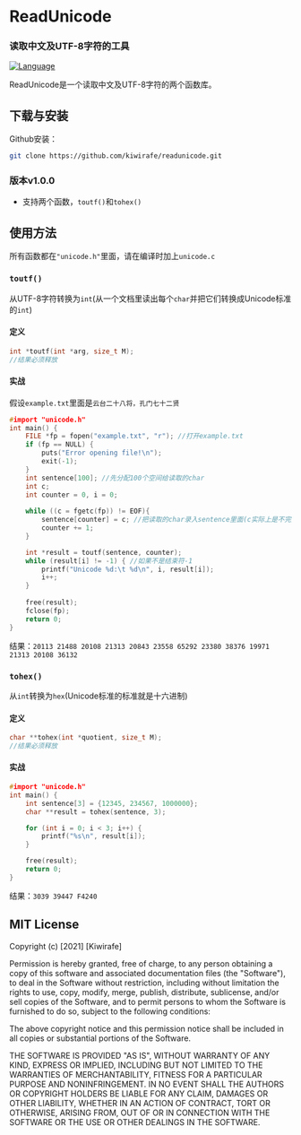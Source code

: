# ReadUnicode

### 读取中文及UTF-8字符的工具
[![Language](https://img.shields.io/github/languages/top/kiwirafe/readunicode)](https://github.com/kiwirafe/readunicode)

ReadUnicode是一个读取中文及UTF-8字符的两个函数库。

## 下载与安装
Github安装：
```sh
git clone https://github.com/kiwirafe/readunicode.git
```

### 版本v1.0.0
  - 支持两个函数，`toutf()`和`tohex()`

## 使用方法
所有函数都在`"unicode.h"`里面，请在编译时加上`unicode.c`

### `toutf()`
从UTF-8字符转换为`int`(从一个文档里读出每个`char`并把它们转换成Unicode标准的`int`)
#### 定义
```c
int *toutf(int *arg, size_t M);
//结果必须释放
```
#### 实战
假设`example.txt`里面是`云台二十八将，孔门七十二贤`
```c
#import "unicode.h"
int main() {
    FILE *fp = fopen("example.txt", "r"); //打开example.txt
    if (fp == NULL) {
        puts("Error opening file!\n");
        exit(-1);
    }
    int sentence[100]; //先分配100个空间给读取的char
    int c;
    int counter = 0, i = 0;
    
    while ((c = fgetc(fp)) != EOF){
        sentence[counter] = c; //把读取的char录入sentence里面(c实际上是不完整的Unicode)
        counter += 1;
    }

    int *result = toutf(sentence, counter);
    while (result[i] != -1) { //如果不是结束符-1
        printf("Unicode %d:\t %d\n", i, result[i]);
        i++;
    }
   
    free(result);
    fclose(fp); 
    return 0;
}
```
结果：`20113 21488 20108 21313 20843 23558 65292 23380 38376 19971 21313 20108 36132`

### `tohex()`
从`int`转换为`hex`(Unicode标准的标准就是十六进制)
#### 定义
```c
char **tohex(int *quotient, size_t M);
//结果必须释放
```
#### 实战
```c
#import "unicode.h"
int main() {
    int sentence[3] = {12345, 234567, 1000000};
    char **result = tohex(sentence, 3);

    for (int i = 0; i < 3; i++) {
        printf("%s\n", result[i]);
    }

    free(result); 
    return 0;
}
```
结果：`3039 39447 F4240`

## MIT License
Copyright (c) [2021] [Kiwirafe]

Permission is hereby granted, free of charge, to any person obtaining a copy
of this software and associated documentation files (the "Software"), to deal
in the Software without restriction, including without limitation the rights
to use, copy, modify, merge, publish, distribute, sublicense, and/or sell
copies of the Software, and to permit persons to whom the Software is
furnished to do so, subject to the following conditions:

The above copyright notice and this permission notice shall be included in all
copies or substantial portions of the Software.

THE SOFTWARE IS PROVIDED "AS IS", WITHOUT WARRANTY OF ANY KIND, EXPRESS OR
IMPLIED, INCLUDING BUT NOT LIMITED TO THE WARRANTIES OF MERCHANTABILITY,
FITNESS FOR A PARTICULAR PURPOSE AND NONINFRINGEMENT. IN NO EVENT SHALL THE
AUTHORS OR COPYRIGHT HOLDERS BE LIABLE FOR ANY CLAIM, DAMAGES OR OTHER
LIABILITY, WHETHER IN AN ACTION OF CONTRACT, TORT OR OTHERWISE, ARISING FROM,
OUT OF OR IN CONNECTION WITH THE SOFTWARE OR THE USE OR OTHER DEALINGS IN THE
SOFTWARE.